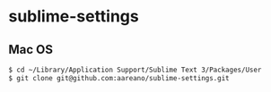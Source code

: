 # sublime-settings

## Mac OS

```bash
$ cd ~/Library/Application Support/Sublime Text 3/Packages/User
$ git clone git@github.com:aareano/sublime-settings.git
```

